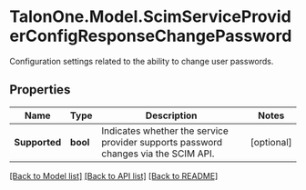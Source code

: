 # TalonOne.Model.ScimServiceProviderConfigResponseChangePassword
Configuration settings related to the ability to change user passwords.
## Properties

Name | Type | Description | Notes
------------ | ------------- | ------------- | -------------
**Supported** | **bool** | Indicates whether the service provider supports password changes via the SCIM API. | [optional] 

[[Back to Model list]](../README.md#documentation-for-models) [[Back to API list]](../README.md#documentation-for-api-endpoints) [[Back to README]](../README.md)

